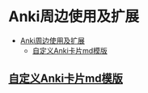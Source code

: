 # Anki周边使用及扩展

<!--ts-->
* [Anki周边使用及扩展](#anki周边使用及扩展)
   * [<a href="custom_md_template.md">自定义Anki卡片md模版</a>](#自定义anki卡片md模版)

<!-- Created by https://github.com/ekalinin/github-markdown-toc -->
<!-- Added by: runner, at: Mon Jun  6 16:06:11 UTC 2022 -->

<!--te-->

## [自定义Anki卡片md模版](custom_md_template.md)